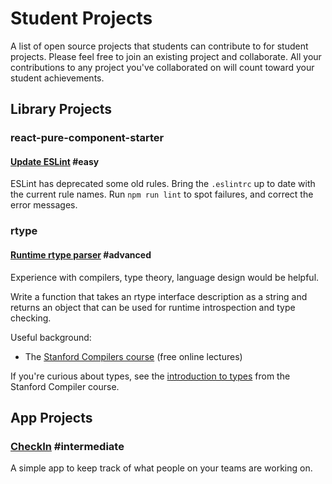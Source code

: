 # Student Projects

A list of open source projects that students can contribute to for student projects. Please feel free to join an existing project and collaborate. All your contributions to any project you've collaborated on will count toward your student achievements.

## Library Projects

### react-pure-component-starter

#### [Update ESLint](https://github.com/ericelliott/react-pure-component-starter/issues/196) #easy

ESLint has deprecated some old rules. Bring the `.eslintrc` up to date with the current rule names. Run `npm run lint` to spot failures, and correct the error messages.


### rtype

#### [Runtime rtype parser](https://github.com/ericelliott/rtype/issues/62) #advanced

Experience with compilers, type theory, language design would be helpful.

Write a function that takes an rtype interface description as a string and returns an object that can be used for runtime introspection and type checking.

Useful background:

* The [Stanford Compilers course](https://www.coursera.org/course/compilers) (free online lectures)

If you're curious about types, see the [introduction to types](https://class.coursera.org/compilers/lecture/45) from the Stanford Compiler course.


## App Projects

### [CheckIn](https://github.com/learn-javascript-courses/checkin) #intermediate

A simple app to keep track of what people on your teams are working on.
